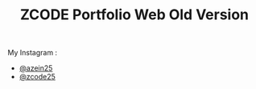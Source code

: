 <h1 align="center">ZCODE Portfolio Web Old Version</h1>
</br>

My Instagram :
- [@azein25](https://www.instagram.com/azein25/) 
- [@zcode25](https://www.instagram.com/zcode25/)
